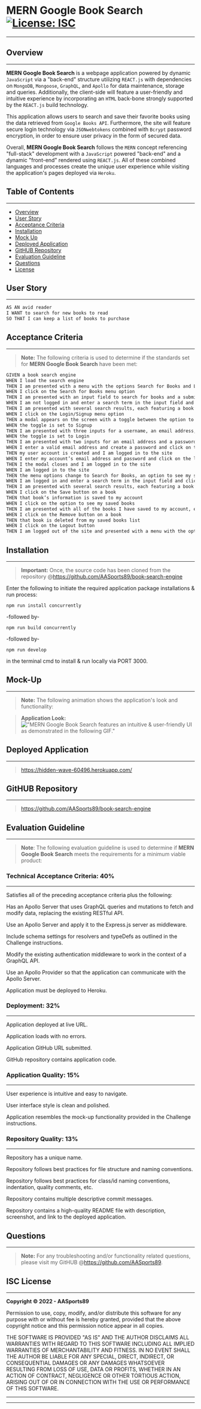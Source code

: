 # **MERN Google Book Search** [![License: ISC](https://img.shields.io/badge/License-ISC-blue.svg)](#isc-license)
---

## Overview
---
**MERN Google Book Search** is a webpage application powered by dynamic ```JavaScript``` via a "back-end" structure utilizing ```REACT.js``` with dependencies on ```MongoDB```, ```Mongoose```, ```GraphQL```, and ```Apollo``` for data maintenance, storage and queries. Additionally, the client-side will feature a user-friendly and intuitive experience by incorporating an ```HTML``` back-bone strongly supported by the ```REACT.js``` build technology.

This application allows users to search and save their favorite books using the data retrieved from ```Google Books API```. Furthermore, the site will feature secure login technology via ```JSONwebtokens``` combined with ```Bcrypt``` password encryption, in order to ensure user privacy in the form of secured data.

Overall, **MERN Google Book Search**  follows the ```MERN``` concept referencing "full-stack" development with a ```JavaScript``` powered "back-end" and a dynamic "front-end" rendered using ```REACT.js```. All of these combined languages and processes create the unique user experience while visiting the application's pages deployed via ```Heroku```. 

## Table of Contents
---

  * [Overview](#overview)
  * [User Story](#user-story)
  * [Acceptance Criteria](#acceptance-criteria)
  * [Installation](#installation)
  * [Mock Up](#mock-up)
  * [Deployed Application](#deployed-application)
  * [GitHUB Repository](#github-repository)
  * [Evaluation Guideline](#evaluation-guideline)
  * [Questions](#questions)
  * [License](#isc-license)

## User Story
---

```md
AS AN avid reader
I WANT to search for new books to read
SO THAT I can keep a list of books to purchase
```

## Acceptance Criteria
---
> **Note:** The following criteria is used to determine if the standards set for **MERN Google Book Search** have been met:

```md
GIVEN a book search engine
WHEN I load the search engine
THEN I am presented with a menu with the options Search for Books and Login/Signup and an input field to search for books and a submit button
WHEN I click on the Search for Books menu option
THEN I am presented with an input field to search for books and a submit button
WHEN I am not logged in and enter a search term in the input field and click the submit button
THEN I am presented with several search results, each featuring a book’s title, author, description, image, and a link to that book on the Google Books site
WHEN I click on the Login/Signup menu option
THEN a modal appears on the screen with a toggle between the option to log in or sign up
WHEN the toggle is set to Signup
THEN I am presented with three inputs for a username, an email address, and a password, and a signup button
WHEN the toggle is set to Login
THEN I am presented with two inputs for an email address and a password and login button
WHEN I enter a valid email address and create a password and click on the signup button
THEN my user account is created and I am logged in to the site
WHEN I enter my account’s email address and password and click on the login button
THEN I the modal closes and I am logged in to the site
WHEN I am logged in to the site
THEN the menu options change to Search for Books, an option to see my saved books, and Logout
WHEN I am logged in and enter a search term in the input field and click the submit button
THEN I am presented with several search results, each featuring a book’s title, author, description, image, and a link to that book on the Google Books site and a button to save a book to my account
WHEN I click on the Save button on a book
THEN that book’s information is saved to my account
WHEN I click on the option to see my saved books
THEN I am presented with all of the books I have saved to my account, each featuring the book’s title, author, description, image, and a link to that book on the Google Books site and a button to remove a book from my account
WHEN I click on the Remove button on a book
THEN that book is deleted from my saved books list
WHEN I click on the Logout button
THEN I am logged out of the site and presented with a menu with the options Search for Books and Login/Signup and an input field to search for books and a submit button  
```
## Installation
----
> **Important:** Once, the source code has been cloned from the repository @https://github.com/AASports89/book-search-engine

 Enter the following to initiate the required application package installations & run process:

 ```
 npm run install concurrently
 ```
 -followed by-
 ```
 npm run build concurrently
 ```
 -followed by-
 ```
 npm run develop
 ```
 in the terminal cmd to install & run locally via PORT 3000.

## Mock-Up
---
> **Note:**  The following animation shows the application's look and functionality:

> **Application Look:** !["**MERN Google Book Search** features an intuitive & user-friendly UI as demonstrated in the following GIF."](./images/google-book-sear.gif)

## Deployed Application
---
> https://hidden-wave-60496.herokuapp.com/
## GitHUB Repository
---
> https://github.com/AASports89/book-search-engine

## Evaluation Guideline
---
> **Note**: The following evaluation guideline is used to determine if **MERN Google Book Search** meets the requirements for a minimum viable product:

### Technical Acceptance Criteria: 40%
---
Satisfies all of the preceding acceptance criteria plus the following:

Has an Apollo Server that uses GraphQL queries and mutations to fetch and modify data, replacing the existing RESTful API.

Use an Apollo Server and apply it to the Express.js server as middleware.

Include schema settings for resolvers and typeDefs as outlined in the Challenge instructions.

Modify the existing authentication middleware to work in the context of a GraphQL API.

Use an Apollo Provider so that the application can communicate with the Apollo Server.

Application must be deployed to Heroku.

### Deployment: 32%
---
Application deployed at live URL.

Application loads with no errors.

Application GitHub URL submitted.

GitHub repository contains application code.

### Application Quality: 15%
---
User experience is intuitive and easy to navigate.

User interface style is clean and polished.

Application resembles the mock-up functionality provided in the Challenge instructions.

### Repository Quality: 13%
---
Repository has a unique name.

Repository follows best practices for file structure and naming conventions.

Repository follows best practices for class/id naming conventions, indentation, quality comments, etc.

Repository contains multiple descriptive commit messages.

Repository contains a high-quality README file with description, screenshot, and link to the deployed application.

## Questions
---
> **Note:** For any troubleshooting and/or functionality related questions, please visit my GitHUB @https://github.com/AASports89.

## **ISC License**
---
**Copyright © 2022 - AASports89**

Permission to use, copy, modify, and/or distribute this software for any purpose with or without fee is hereby granted, provided that the above copyright notice and this permission notice appear in all copies.

THE SOFTWARE IS PROVIDED "AS IS" AND THE AUTHOR DISCLAIMS ALL WARRANTIES WITH REGARD TO THIS SOFTWARE INCLUDING ALL IMPLIED WARRANTIES OF MERCHANTABILITY AND FITNESS. IN NO EVENT SHALL THE AUTHOR BE LIABLE FOR ANY SPECIAL, DIRECT, INDIRECT, OR CONSEQUENTIAL DAMAGES OR ANY DAMAGES WHATSOEVER RESULTING FROM LOSS OF USE, DATA OR PROFITS, WHETHER IN AN ACTION OF CONTRACT, NEGLIGENCE OR OTHER TORTIOUS ACTION, ARISING OUT OF OR IN CONNECTION WITH THE USE OR PERFORMANCE OF THIS SOFTWARE.

---
---
